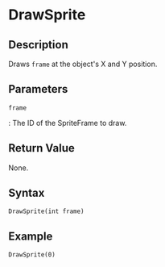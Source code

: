 # DrawSprite

## Description
Draws `frame` at the object's X and Y position.

## Parameters
`frame`

:   The ID of the SpriteFrame to draw.

## Return Value
None.

## Syntax
```
DrawSprite(int frame)
```

## Example
```
DrawSprite(0)
```